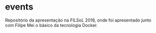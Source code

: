 # events
Repositório da apresentação na FILSoL 2018, onde foi apresentado junto com Filipe Mei o básico da tecnologia Docker.
